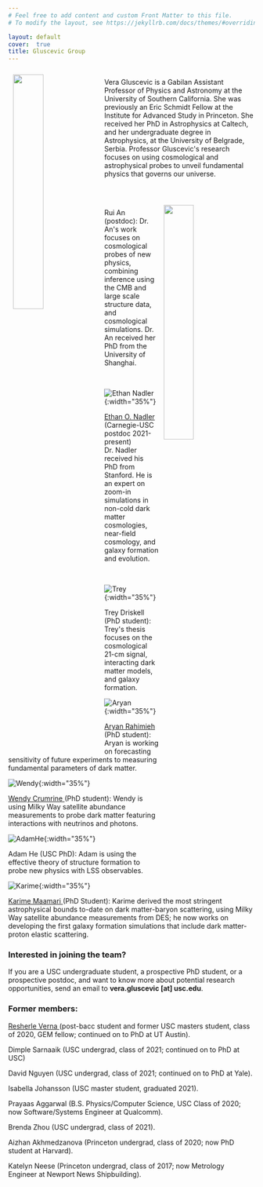 ```yaml
---
# Feel free to add content and custom Front Matter to this file.
# To modify the layout, see https://jekyllrb.com/docs/themes/#overriding-theme-defaults

layout: default
cover:  true
title: Gluscevic Group
---
```


<img style="float: left; padding: 10px 10px 15px 10px;" src="{{veragluscevic.github.io}}/assets/img/Vera.png" width="35%"/> <br>Vera Gluscevic is a Gabilan Assistant Professor of Physics and Astronomy at the University of Southern California. She was previously an Eric Schmidt Fellow at the Institute for Advanced Study in Princeton. She received her PhD in Astrophysics at Caltech, and her undergraduate degree in Astrophysics, at the University of Belgrade, Serbia. Professor Gluscevic's research focuses on using cosmological and astrophysical probes to unveil fundamental physics that governs our universe.

<br>

<img style="float: right; padding: 10px 10px 10px 10px;" src="{{veragluscevic.github.io}}/assets/img/RuiAn.png" width="35%"/> <br> Rui An (postdoc): Dr. An's work focuses on cosmological probes of new physics, combining inference using the CMB and large scale structure data, and cosmological simulations. Dr. An received her PhD from the University of Shanghai.  

<br>

![Ethan Nadler]({{veragluscevic.github.io}}/assets/img/EthanNadler.png){:width="35%"} 

<a href="https://eonadler.github.io/"> Ethan O. Nadler</a> (Carnegie-USC postdoc 2021-present)
<br>
Dr. Nadler received his PhD from Stanford. He is an expert on zoom-in simulations in non-cold dark matter cosmologies, near-field cosmology, and galaxy formation and evolution. 

<br>

![Trey]({{veragluscevic.github.io}}/assets/img/GeorgeDriskell.png){:width="35%"}

Trey Driskell (PhD student): Trey's thesis focuses on the cosmological 21-cm signal, interacting dark matter models, and galaxy formation.

![Aryan]({{veragluscevic.github.io}}/assets/img/AryanRahimieh.png){:width="35%"}

<a href="https://www.linkedin.com/in/aryan-rahimieh/"> Aryan Rahimieh </a> (PhD student): Aryan is working on forecasting sensitivity of future experiments to measuring fundamental parameters of dark matter. 

![Wendy]({{veragluscevic.github.io}}/assets/img/WendyCrumrine.png){:width="35%"}

<a href="https://brightinsightslearning.com/about-me/"> Wendy Crumrine </a> (PhD student): Wendy is using Milky Way satellite abundance measurements to probe dark matter featuring interactions with neutrinos and photons. 

![AdamHe]({{veragluscevic.github.io}}/assets/img/AdamHe.png){:width="35%"}

Adam He (USC PhD): Adam is using the effective theory of structure formation to probe new physics with LSS observables.

![Karime]({{veragluscevic.github.io}}/assets/img/Karime.png){:width="35%"}

<a href="https://karimemaamari.com/"> Karime Maamari </a> (PhD Student): Karime derived the most stringent astrophysical bounds to-date on dark matter-baryon scattering, using Milky Way satellite abundance measurements from DES; he now works on developing the first galaxy formation simulations that include dark matter-proton elastic scattering.

### Interested in joining the team? ###

If you are a USC undergraduate student, a prospective PhD student, or a prospective postdoc, and want to know more about potential research opportunities, send an email to <b>vera.gluscevic [at] usc.edu</b>. 

### Former members: ###
<p>

<a href="https://www.linkedin.com/in/resherle-verna-m-s-96945898//"> Resherle Verna </a> (post-bacc student and former USC masters student, class of 2020, GEM fellow; continued on to PhD at UT Austin).

<p>
Dimple Sarnaaik (USC undergrad, class of 2021; continued on to PhD at USC)
</p>
<p>
David Nguyen (USC undergrad, class of 2021; continued on to PhD at Yale).
</p>
<p>
Isabella Johansson (USC master student, graduated 2021).
</p>
<p>
Prayaas Aggarwal (B.S. Physics/Computer Science, USC Class of 2020; now Software/Systems Engineer at Qualcomm).
</p>
<p>
Brenda Zhou (USC undergrad, class of 2021).
</p>
<p>
Aizhan Akhmedzanova (Princeton undergrad, class of 2020; now PhD student at Harvard).
</p>
<p>
Katelyn Neese (Princeton undergrad, class of 2017; now Metrology Engineer at Newport News Shipbuilding).
</p>








